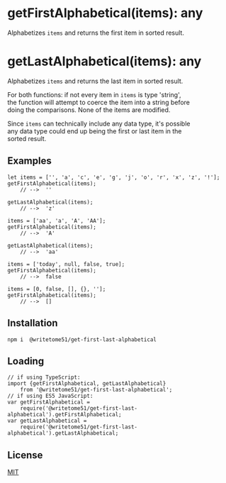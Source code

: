 # getFirstAlphabetical(items): any

Alphabetizes `items` and returns the first item in sorted result.

# getLastAlphabetical(items): any

Alphabetizes `items` and returns the last item in sorted result.


For both functions:  if not every item in `items` is type 'string',  
the function will attempt to coerce the item into a string before  
doing the comparisons.  None of the items are modified.

Since `items` can technically include any data type, it's possible  
any data type could end up being the first or last item in the  
sorted result.

## Examples
```
let items = ['', 'a', 'c', 'e', 'g', 'j', 'o', 'r', 'x', 'z', '!'];
getFirstAlphabetical(items);
    // -->  ''
    
getLastAlphabetical(items);
    // -->  'z'
    
items = ['aa', 'a', 'A', 'AA'];
getFirstAlphabetical(items);
    // -->  'A'
    
getLastAlphabetical(items);
    // -->  'aa'

items = ['today', null, false, true];
getFirstAlphabetical(items);
    // -->  false
    
items = [0, false, [], {}, ''];
getFirstAlphabetical(items);
    // -->  []
```

## Installation
`npm i  @writetome51/get-first-last-alphabetical`

## Loading
```
// if using TypeScript:
import {getFirstAlphabetical, getLastAlphabetical} 
    from '@writetome51/get-first-last-alphabetical';
// if using ES5 JavaScript:
var getFirstAlphabetical = 
    require('@writetome51/get-first-last-alphabetical').getFirstAlphabetical;
var getLastAlphabetical = 
    require('@writetome51/get-first-last-alphabetical').getLastAlphabetical;
```

## License
[MIT](https://choosealicense.com/licenses/mit/)
